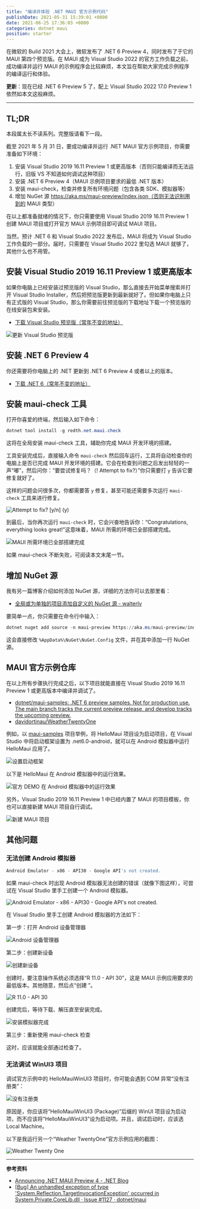 ```yaml
---
title: "编译并体验 .NET MAUI 官方示例代码"
publishDate: 2021-05-31 15:39:01 +0800
date: 2021-06-25 17:36:03 +0800
categories: dotnet maui
position: starter
---
```


在微软的 Build 2021 大会上，微软发布了 .NET 6 Preview 4，同时发布了于它的 MAUI 第四个预览版。在 MAUI 成为 Visual Studio 2022 的官方工作负载之前，成功编译并运行 MAUI 的示例程序会比较麻烦，本文旨在帮助大家完成示例程序的编译运行和体验。

**更新**：现在已经 .NET 6 Preview 5 了，配上 Visual Studio 2022 17.0 Preview 1 依然如本文这般麻烦。

---

<div id="toc"></div>

## TL;DR

本段属太长不读系列。完整版请看下一段。

截至 2021 年 5 月 31 日，要成功编译并运行 .NET MAUI 官方示例项目，你需要准备如下环境：

1. 安装 Visual Studio 2019 16.11 Preview 1 或更高版本（否则只能编译而无法运行，旧版 VS 不知道如何调试这种项目）
1. 安装 .NET 6 Preview 4（MAUI 示例项目要求的最低 .NET 版本）
1. 安装 maui-check，检查并修复所有环境问题（包含各类 SDK、模拟器等）
1. 增加 NuGet 源 https://aka.ms/maui-preview/index.json（否则无法识别用到的 MAUI 类型）

在以上都准备就绪的情况下，你只需要使用 Visual Studio 2019 16.11 Preview 1 创建 MAUI 项目或打开官方 MAUI 示例项目即可调试 MAUI 项目。

当然，预计 .NET 6 和 Visual Studio 2022 发布后，MAUI 将成为 Visual Studio 工作负载的一部分。届时，只需要在 Visual Studio 2022 里勾选 MAUI 就够了，其他什么也不用管。

## 安装 Visual Studio 2019 16.11 Preview 1 或更高版本

如果你电脑上已经安装过预览版的 Visual Studio，那么直接去开始菜单搜索并打开 Visual Studio Installer，然后把预览版更新到最新就好了。但如果你电脑上只有正式版的 Visual Studio，那么你需要前往预览版的下载地址下载一个预览版的在线安装包来安装。

- [下载 Visual Studio 预览版（常年不变的地址）](https://visualstudio.microsoft.com/zh-hans/vs/preview/)

![更新 Visual Studio 预览版](/static/posts/2021-05-31-15-02-58.png)

## 安装 .NET 6 Preview 4

你还需要将你电脑上的 .NET 更新到 .NET 6 Preview 4 或者以上的版本。

- [下载 .NET 6（常年不变的地址）](https://dotnet.microsoft.com/download/dotnet/6.0)

## 安装 maui-check 工具

打开你喜爱的终端，然后输入如下命令：

```powershell
dotnet tool install -g redth.net.maui.check
```

这将在全局安装 maui-check 工具，辅助你完成 MAUI 开发环境的搭建。

工具安装完成后，直接输入命令 `maui-check` 然后回车运行，工具将自动检查你的电脑上是否已完成 MAUI 开发环境的搭建。它会在检查到问题之后发出轻轻的一声“嘟”，然后问你：“要尝试修复吗？（! Attempt to fix?）”你只需要打 `y` 告诉它要修复就好了。

这样的问题会问很多次，你都需要答 `y` 修复，甚至可能还需要多次运行 `maui-check` 工具来进行修复。

![Attempt to fix? [y/n] (y)](/static/posts/2021-05-31-15-12-11.png)

到最后，当你再次运行 `maui-check` 时，它会兴奋地告诉你：“Congratulations, everything looks great!”这意味着，MAUI 所需的环境已全部搭建完成。

![MAUI 所需环境已全部搭建完成](/static/posts/2021-05-31-15-19-09.png)

如果 maui-check 不断失败，可阅读本文末尾一节。

## 增加 NuGet 源

我有另一篇博客介绍如何添加 NuGet 源，详细的方法你可以去那里看：

- [全局或为单独的项目添加自定义的 NuGet 源 - walterlv](http://blog.walterlv.com/post/add-custom-nuget-source.html)

要简单一点，你只需要在命令行中输入：

```powershell
dotnet nuget add source -n maui-preview https://aka.ms/maui-preview/index.json
```

这会直接修改 `%AppData%\NuGet\NuGet.Config` 文件，并在其中添加一行 NuGet 源。

## MAUI 官方示例仓库

在以上所有步骤执行完成之后，以下项目就能直接在 Visual Studio 2019 16.11 Preview 1 或更高版本中编译并调试了。

- [dotnet/maui-samples: .NET 6 preview samples. Not for production use. The main branch tracks the current preview release, and develop tracks the upcoming preview.](https://github.com/dotnet/maui-samples)
- [davidortinau/WeatherTwentyOne](https://github.com/davidortinau/WeatherTwentyOne)

例如，以 [maui-samples](https://github.com/dotnet/maui-samples) 项目举例，将 HelloMaui 项目设为启动项目，在 Visual Studio 中将启动框架设置为 .net6.0-android，就可以在 Android 模拟器中运行 HelloMaui 应用了。

![设置启动框架](/static/posts/2021-05-31-15-34-18.png)

以下是 HelloMaui 在 Android 模拟器中的运行效果。

![官方 DEMO 在 Android 模拟器中的运行效果](/static/posts/2021-05-31-hello-maui-sample.gif)

另外，Visual Studio 2019 16.11 Preview 1 中已经内置了 MAUI 的项目模板，你也可以直接新建 MAUI 项目自行调试。

![新建 MAUI 项目](/static/posts/2021-05-31-15-37-54.png)

## 其他问题

### 无法创建 Android 模拟器

```powershell
Android Emulator - x86 - API30 - Google API's not created.
```

如果 maui-check 时出现 Android 模拟器无法创建的错误（就像下图这样），可尝试在 Visual Studio 里手工创建一个 Android 模拟器。

![Android Emulator - x86 - API30 - Google API's not created.](/static/posts/2021-05-31-16-30-36.png)

在 Visual Studio 里手工创建 Android 模拟器的方法如下：

第一步：打开 Android 设备管理器

![Android 设备管理器](/static/posts/2021-05-31-16-33-04.png)

第二步：创建新设备

![创建新设备](/static/posts/2021-05-31-16-33-58.png)

创建时，要注意操作系统必须选择“R 11.0 - API 30”，这是 MAUI 示例应用要求的最低版本。其他随意，然后点“创建 ”。

![R 11.0 - API 30](/static/posts/2021-05-31-16-35-02.png)

创建完后，等待下载、解压直至安装完成。

![安装模拟器完成](/static/posts/2021-05-31-16-37-03.png)

第三步：重新使用 maui-check 检查

这时，应该就能全部通过检查了。

### 无法调试 WinUI3 项目

调试官方示例中的 HelloMauiWinUI3 项目时，你可能会遇到 COM 异常“没有注册类”：

![没有注册类](/static/posts/2021-05-31-16-27-21.png)

原因是，你应该将“HelloMauiWinUI3 (Package)”后缀的 WinUI 项目设为启动项，而不应该将“HelloMauiWinUI3”设为启动项。并且，调试启动时，应该选 Local Machine。

以下是我运行另一个“Weather TwentyOne”官方示例应用的截图：

![Weather Twenty One](/static/posts/2021-06-25-17-20-06.png)

---

**参考资料**

- [Announcing .NET MAUI Preview 4 - .NET Blog](https://devblogs.microsoft.com/dotnet/announcing-net-maui-preview-4/)
- [[Bug] An unhandled exception of type 'System.Reflection.TargetInvocationException' occurred in System.Private.CoreLib.dll · Issue #1127 · dotnet/maui](https://github.com/dotnet/maui/issues/1127)

